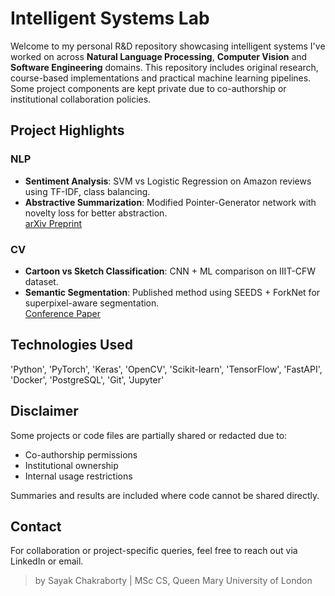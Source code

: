 # Intelligent Systems Lab #

Welcome to my personal R&D repository showcasing intelligent systems I've worked on across **Natural Language Processing**, **Computer Vision** and **Software Engineering** domains.
This repository includes original research, course-based implementations and practical machine learning pipelines. Some project components are kept private due to co-authorship or institutional collaboration policies.



## Project Highlights

### NLP
- **Sentiment Analysis**: SVM vs Logistic Regression on Amazon reviews using TF-IDF, class balancing.
- **Abstractive Summarization**: Modified Pointer-Generator network with novelty loss for better abstraction.  
   [arXiv Preprint](https://arxiv.org/abs/2002.10959)

### CV
- **Cartoon vs Sketch Classification**: CNN + ML comparison on IIIT-CFW dataset.  
- **Semantic Segmentation**: Published method using SEEDS + ForkNet for superpixel-aware segmentation.  
   [Conference Paper](https://www.researchgate.net/publication/338685909_Two_Stage_Semantic_Segmentation_by_SEEDS_and_Fork_Net)


## Technologies Used

'Python', 'PyTorch', 'Keras', 'OpenCV', 'Scikit-learn', 'TensorFlow', 'FastAPI', 'Docker', 'PostgreSQL', 'Git', 'Jupyter'


## Disclaimer

Some projects or code files are partially shared or redacted due to:
- Co-authorship permissions
- Institutional ownership
- Internal usage restrictions

Summaries and results are included where code cannot be shared directly.

## Contact

For collaboration or project-specific queries, feel free to reach out via LinkedIn or email.

> by Sayak Chakraborty | MSc CS, Queen Mary University of London
